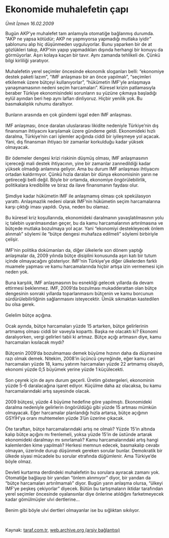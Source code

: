 # Ekonomide muhalefetin çapı

*Ümit İzmen 16.02.2009*

<div class="taraf_structure_2col_1zq">
<div class="margen_n">



 <p>Bugün AKP’ye muhalefet tam anlamıyla otomatiğe bağlanmış durumda. “AKP ne yapsa kötüdür; AKP ne yapmıyorsa yapmadığı mutlaka iyidir” şablonunu alıp hiç düşünmeden uyguluyorlar. Bunu yaparken bir de at gözlükleri takıp, AKP’nin yapıp yapmadıkları dışında herhangi bir konuyu da görmüyorlar. Aşırı kolaya kaçan bir tavır. Aynı zamanda tehlikeli de. Çünkü bilgi kirliliği yaratıyor. <br/><br/>Muhalefetin yerel seçimler öncesinde ekonomik sloganları belli: “ekonomiye destek paketi lazım”, “IMF anlaşması bir an önce yapılmalı”, “seçimleri etkilemek üzere bütçeyi kullanıyorlar”, “hükümetin IMF’yle anlaşmaya yanaşmamasının nedeni seçim harcamaları”. Küresel krizin patlamasıyla beraber Türkiye ekonomisindeki sorunların su yüzüne çıkmaya başladığı eylül ayından beri hep aynı lafları dinliyoruz. Hiçbir yenilik yok. Bu basmakalıplık ruhumu daraltıyor. <br/><br/>Bunların arasında en çok gündemi işgal eden IMF anlaşması. <br/><br/>IMF anlaşması, önce daralan uluslararası likidite nedeniyle Türkiye’nin dış finansman ihtiyacını karşılamak üzere gündeme geldi. Ekonomideki hızlı daralma, Türkiye’nin cari işlemler açığında ciddi bir iyileşmeye yol açacak. Yani, dış finansman ihtiyacı bir zamanlar korkulduğu kadar yüksek olmayacak. <br/><br/>Bir ödemeler dengesi krizi riskinin düşmüş olması, IMF anlaşmasının içereceği mali destek ihtiyacının, yine bir zamanlar zannedildiği kadar yüksek olmadığı anlamına geliyor. Ama bu durum IMF anlaşması ihtiyacını ortadan kaldırmıyor. Çünkü hızla daralan bir dünya ekonomisinin yarın ne getireceği belli değil. Böyle bir ortamda, ekonomiye öngörülebilirlik, politikalara kredibilite ve biraz da ilave finansmanın faydası olur. <br/><br/>Şimdiye kadar hükümetin IMF ile anlaşmamış olması çok spekülasyon yarattı. Anlaşmazlık nedeni olarak IMF’nin hükümetin seçim harcamalarına karşı çıktığı iması yapıldı. Oysa, neden bu olamaz. <br/><br/>Bu küresel kriz koşullarında, ekonomideki daralmanın yavaşlatılmasının yolu iç talebin uyarılmasından geçer, bu da kamu harcamalarının artırılmasına ve bütçede mutlaka bozulmaya yol açar. Yani “ekonomiyi destekleyecek önlem alınmalı” söylemi ile “bütçe dengesi muhafaza edilmeli” söylemi birbiriyle çelişir. <br/><br/>IMF’nin politika dokümanları da, diğer ülkelerle son dönem yaptığı anlaşmalar da, 2009 yılında bütçe disiplini konusunda aşırı katı bir tutum içinde olmayacağını gösteriyor. IMF’nin Türkiye’ye diğer ülkelerden farklı muamele yapması ve kamu harcamalarında hiçbir artışa izin vermemesi için neden yok. <br/><br/>Buna karşılık, IMF anlaşmasının bu esnekliği gelecek yıllarda da devam ettirmesi beklenmez. IMF, 2009’da bozulması mukadderattan olan bütçe dengesinin sonraki yıllarda toparlanmasını bütçenin ve kamu borcunun sürdürülebilirliğinin sağlanmasını isteyecektir. Ümük sıkmaktan kastedilen bu olsa gerek. <br/><br/>Gelelim bütçe açığına. <br/><br/>Ocak ayında, bütçe harcamaları yüzde 15 artarken, bütçe gelirlerinin artmamış olması ciddi bir vaveyla koparttı. Başka ne olacaktı ki? Ekonomi daralıyorken, vergi gelirleri tabii ki artmaz. Bütçe açığı artmasın diye, kamu harcamaları kısılacak mıydı? <br/><br/>Bütçenin 2009’da bozulmaması demek büyüme hızının daha da düşmesine razı olmak demek. Nitekim, 2008’in üçüncü çeyreğinde, eğer kamu cari harcamaları yüzde 18, kamu yatırım harcamaları yüzde 22 artmamış olsaydı, ekonomi yüzde 0,5 büyümek yerine yüzde 1 küçülecekti. <br/><br/>Son çeyrek için de aynı durum geçerli. Üretim göstergeleri, ekonominin yüzde 5-6 daralacağına işaret ediyor. Küçülme daha az olacaksa, bu kamu harcamalarındaki artış sayesinde olacak. <br/><br/>2009 bütçesi, yüzde 4 büyüme hedefine göre yapılmıştı. Ekonomideki daralma nedeniyle gelirlerin öngörüldüğü gibi yüzde 15 artması mümkün olmayacak. Eğer harcamalar planlandığı hızla artarsa, bütçe açığının GSYİH’ya oranı muhtemelen yüzde 3’ün üzerine çıkacak. <br/><br/>Öte taraftan, bütçe harcamalarındaki artış ne olmalı? Yüzde 15’in altında kalıp bütçe açığını mı frenlemeli, yoksa yüzde 15’in de üstünde artarak ekonomideki daralmayı mı sınırlamalı? Kamu harcamalarındaki artış hangi kalemlerden kime yapılmalı? Herkesi memnun edecek, basmakalıp cevabı olmayan, üzerinde durup düşünmek gereken sorular bunlar. Demokratik bir ülkede siyasi mücadele bu sorular etrafında düğümlenir. Ama Türkiye’de böyle olmaz. <br/><br/>Devleti kurtarma derdindeki muhalefetin bu sorulara ayıracak zamanı yok. Otomatiğe bağlayıp bir yandan “önlem alınmıyor” diyor, bir yandan da “bütçe harcamaları artırılmamalı” diyor. Bugün yarın anlaşma olursa, “ülkeyi IMF’ye peşkeş çekiyorlar” diyecek. Bütün bu tartışmaların iktidar tarafından yerel seçimler öncesinde oyalansınlar diye önlerine atıldığını farketmeyecek kadar gömülmüşler ulvi dertlerine... <br/><br/>Benim gibi böyle ulvi dertleri olmayanlar ise bu sığlıktan sıkılıyor.</p>

<br/>


<div id="taraf_not">
</div>

</div>


</div>

Kaynak: [taraf.com.tr](http://www.taraf.com.tr:80/makale/4054.htm), [web.archive.org (arşiv bağlantısı)](http://web.archive.org/web/20090510005742/http://www.taraf.com.tr:80/makale/4054.htm)
